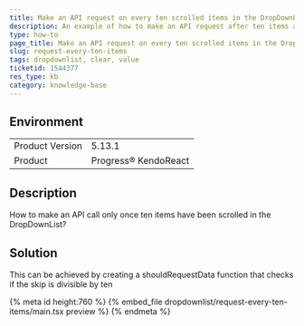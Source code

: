 ```yaml
---
title: Make an API request on every ten scrolled items in the DropDownList
description: An example of how to make an API request after ten items are scrolled
type: how-to
page_title: Make an API request on every ten scrolled items in the DropDownList - KendoReact DropDownList
slug: request-every-ten-items
tags: dropdownlist, clear, value
ticketid: 1544377
res_type: kb
category: knowledge-base
---
```


## Environment

<table>
    <tbody>
	    <tr>
	    	<td>Product Version</td>
	    	<td>5.13.1</td>
	    </tr>
	    <tr>
	    	<td>Product</td>
	    	<td>Progress® KendoReact</td>
	    </tr>
    </tbody>
</table>


## Description

How to make an API call only once ten items have been scrolled in the DropDownList?

## Solution

This can be achieved by creating a shouldRequestData function that checks if the skip is divisible by ten


{% meta id height:760 %}
{% embed_file dropdownlist/request-every-ten-items/main.tsx preview %}
{% endmeta %}
